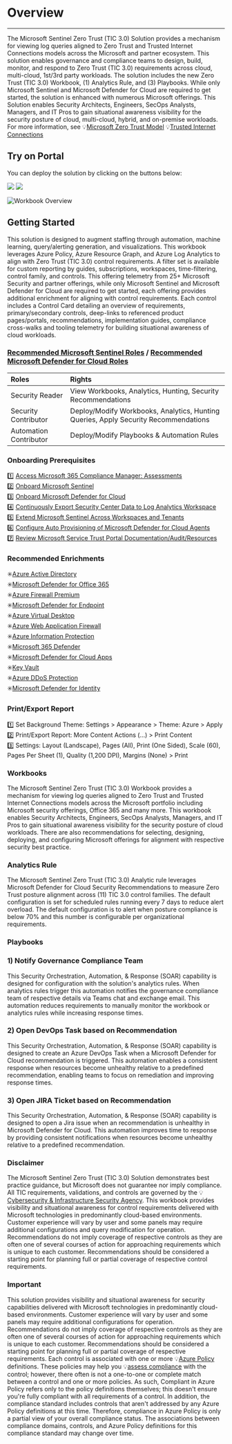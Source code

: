 # Overview
---
The Microsoft Sentinel Zero Trust (TIC 3.0) Solution provides a mechanism for viewing log queries aligned to Zero Trust and Trusted Internet Connections models across the Microsoft and partner ecosystem. This solution enables governance and compliance teams to design, build, monitor, and respond to Zero Trust (TIC 3.0) requirements across cloud, multi-cloud, 1st/3rd party workloads. The solution includes the new Zero Trust (TIC 3.0) Workbook, (1) Analytics Rule, and (3) Playbooks. While only Microsoft Sentinel and Microsoft Defender for Cloud are required to get started, the solution is enhanced with numerous Microsoft offerings. This Solution enables Security Architects, Engineers, SecOps Analysts, Managers, and IT Pros to gain situational awareness visibility for the security posture of cloud, multi-cloud, hybrid, and on-premise workloads. For more information, see 💡[Microsoft Zero Trust Model](https://www.microsoft.com/security/business/zero-trust) 💡[Trusted Internet Connections](https://www.cisa.gov/trusted-internet-connections)

## Try on Portal
You can deploy the solution by clicking on the buttons below:

<a href="https://portal.azure.com/#create/Microsoft.Template/uri/https%3A%2F%2Fraw.githubusercontent.com%2FAzure%2FAzure-Sentinel%2Fmaster%2FSolutions%2FZeroTrust(TIC3.0)%2FPackage%2FmainTemplate.json" target="_blank"><img src="https://aka.ms/deploytoazurebutton"/></a>
<a href="https://portal.azure.us/#create/Microsoft.Template/uri/https%3A%2F%2Fraw.githubusercontent.com%2FAzure%2FAzure-Sentinel%2Fmaster%2FSolutions%2FZeroTrust(TIC3.0)%2FPackage%2FmainTemplate.json" target="_blank"><img src="https://aka.ms/deploytoazuregovbutton"/></a>

![Workbook Overview](https://github.com/Azure/Azure-Sentinel/blob/master/Solutions/ZeroTrust(TIC3.0)/Workbooks/Images/ZeroTrust(TIC3.0)Black1.PNG?raw=true)

## Getting Started
This solution is designed to augment staffing through automation, machine learning, query/alerting generation, and visualizations. This workbook leverages Azure Policy, Azure Resource Graph, and Azure Log Analytics to align with Zero Trust (TIC 3.0) control requirements. A filter set is available for custom reporting by guides, subscriptions, workspaces, time-filtering, control family, and controls. This offering telemetry from 25+ Microsoft Security and partner offerings, while only Microsoft Sentinel and Microsoft Defender for Cloud are required to get started, each offering provides additional enrichment for aligning with control requirements. Each control includes a Control Card detailing an overview of requirements, primary/secondary controls, deep-links to referenced product pages/portals, recommendations, implementation guides, compliance cross-walks and tooling telemetry for building situational awareness of cloud workloads. 

### [Recommended Microsoft Sentinel Roles](https://docs.microsoft.com/azure/sentinel/roles) / [Recommended Microsoft Defender for Cloud Roles](https://docs.microsoft.com/azure/defender-for-cloud/permissions#roles-and-allowed-actions)
| <strong> Roles </strong> | <strong> Rights </strong> | 
|:--|:--|
|Security Reader | View Workbooks, Analytics, Hunting, Security Recommendations |
|Security Contributor| Deploy/Modify Workbooks, Analytics, Hunting Queries, Apply Security Recommendations |
|Automation Contributor| Deploy/Modify Playbooks & Automation Rules |

### Onboarding Prerequisites 
1️⃣ [Access Microsoft 365 Compliance Manager: Assessments](https://compliance.microsoft.com/compliancemanager?viewid=Assessments)<br>
2️⃣  [Onboard Microsoft Sentinel](https://docs.microsoft.com/azure/sentinel/quickstart-onboard)<br>
3️⃣  [Onboard Microsoft Defender for Cloud](https://docs.microsoft.com/azure/security-center/security-center-get-started)<br>
4️⃣ [Continuously Export Security Center Data to Log Analytics Workspace](https://docs.microsoft.com/azure/security-center/continuous-export)<br>
5️⃣ [Extend Microsoft Sentinel Across Workspaces and Tenants](https://docs.microsoft.com/azure/sentinel/extend-sentinel-across-workspaces-tenants)<br>
6️⃣ [Configure Auto Provisioning of Microsoft Defender for Cloud Agents](https://docs.microsoft.com/azure/defender-for-cloud/enable-data-collection)<br>
7️⃣ [Review Microsoft Service Trust Portal Documentation/Audit/Resources](https://servicetrust.microsoft.com/)<br>

### Recommended Enrichments
✳️[Azure Active Directory](https://azure.microsoft.com/services/active-directory/)<br>
✳️[Microsoft Defender for Office 365](https://www.microsoft.com/microsoft-365/security/office-365-defender)<br>
✳️[Azure Firewall Premium](https://azure.microsoft.com/services/azure-firewall)<br>
✳️[Microsoft Defender for Endpoint](https://www.microsoft.com/microsoft-365/security/endpoint-defender)<br>
✳️[Azure Virtual Desktop](https://azure.microsoft.com/services/virtual-desktop/)<br>
✳️[Azure Web Application Firewall](https://azure.microsoft.com/services/web-application-firewall/)<br>
✳️[Azure Information Protection](https://azure.microsoft.com/services/information-protection/)<br>
✳️[Microsoft 365 Defender](https://www.microsoft.com/microsoft-365/security/microsoft-365-defender)<br>
✳️[Microsoft Defender for Cloud Apps](https://www.microsoft.com/microsoft-365/enterprise-mobility-security/cloud-app-security)<br>
✳️[Key Vault](https://azure.microsoft.com/services/key-vault/)<br>
✳️[Azure DDoS Protection](https://azure.microsoft.com/services/ddos-protection/)<br>
✳️[Microsoft Defender for Identity](https://www.microsoft.com/microsoft-365/security/identity-defender)<br>

### Print/Export Report
1️⃣ Set Background Theme: Settings > Appearance > Theme: Azure > Apply<br>
2️⃣ Print/Export Report: More Content Actions (...) > Print Content<br>
3️⃣ Settings: Layout (Landscape), Pages (All), Print (One Sided), Scale (60), Pages Per Sheet (1), Quality (1,200 DPI), Margins (None) > Print<br>

### Workbooks
The Microsoft Sentinel Zero Trust (TIC 3.0) Workbook provides a mechanism for viewing log queries aligned to Zero Trust and Trusted Internet Connections models across the Microsoft portfolio including Microsoft security offerings, Office 365 and many more. This workbook enables Security Architects, Engineers, SecOps Analysts, Managers, and IT Pros to gain situational awareness visibility for the security posture of cloud workloads. There are also recommendations for selecting, designing, deploying, and configuring Microsoft offerings for alignment with respective security best practice. 

### Analytics Rule
The Microsoft Sentinel Zero Trust (TIC 3.0) Analytic rule leverages Microsoft Defender for Cloud Security Recommendations to measure Zero Trust posture alignment across (11) TIC 3.0 control families. The default configuration is set for scheduled rules running every 7 days to reduce alert overload. The default configuration is to alert when posture compliance is below 70% and this number is configurable per organizational requirements. 

### Playbooks
### 1) Notify Governance Compliance Team
This Security Orchestration, Automation, & Response (SOAR) capability is designed for configuration with the solution's analytics rules. When analytics rules trigger this automation notifies the governance compliance team of respective details via Teams chat and exchange email. This automation reduces requirements to manually monitor the workbook or analytics rules while increasing response times.<br>
### 2) Open DevOps Task based on Recommendation
This Security Orchestration, Automation, & Response (SOAR) capability is designed to create an Azure DevOps Task when a Microsoft Defender for Cloud recommendation is triggered. This automation enables a consistent response when resources become unhealthy relative to a predefined recommendation, enabling teams to focus on remediation and improving response times.
### 3) Open JIRA Ticket based on Recommendation
This Security Orchestration, Automation, & Response (SOAR) capability is designed to open a Jira issue when an recommendation is unhealthy in Microsoft Defender for Cloud. This automation improves time to response by providing consistent notifications when resources become unhealthy relative to a predefined recommendation.

### Disclaimer
The Microsoft Sentinel Zero Trust (TIC 3.0) Solution demonstrates best practice guidance, but Microsoft does not guarantee nor imply compliance. All TIC requirements, validations, and controls are governed by the 💡 [Cybersecurity & Infrastructure Security Agency](https://www.cisa.gov/trusted-internet-connections). This workbook provides visibility and situational awareness for control requirements delivered with Microsoft technologies in predominantly cloud-based environments. Customer experience will vary by user and some panels may require additional configurations and query modification for operation. Recommendations do not imply coverage of respective controls as they are often one of several courses of action for approaching requirements which is unique to each customer. Recommendations should be considered a starting point for planning full or partial coverage of respective control requirements.

### Important
This solution provides visibility and situational awareness for security capabilities delivered with Microsoft technologies in predominantly cloud-based environments. Customer experience will vary by user and some panels may require additional configurations for operation. Recommendations do not imply coverage of respective controls as they are often one of several courses of action for approaching requirements which is unique to each customer. Recommendations should be considered a starting point for planning full or partial coverage of respective requirements. Each control is associated with one or more 💡[Azure Policy](https://docs.microsoft.com/azure/governance/policy/overview) definitions. These policies may help you 💡[assess compliance](https://docs.microsoft.com/azure/governance/policy/how-to/get-compliance-data) with the control; however, there often is not a one-to-one or complete match between a control and one or more policies. As such, Compliant in Azure Policy refers only to the policy definitions themselves; this doesn't ensure you're fully compliant with all requirements of a control. In addition, the compliance standard includes controls that aren't addressed by any Azure Policy definitions at this time. Therefore, compliance in Azure Policy is only a partial view of your overall compliance status. The associations between compliance domains, controls, and Azure Policy definitions for this compliance standard may change over time. 